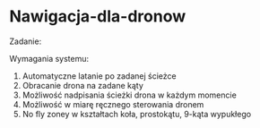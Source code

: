 # Nawigacja-dla-dronow


Zadanie: 

Wymagania systemu: 
1. Automatyczne latanie po zadanej ścieżce 
2. Obracanie drona na zadane kąty 
3. Możliwość nadpisania ścieżki drona w każdym momencie 
4. Możliwość w miarę ręcznego sterowania dronem 
5. No fly zoney w kształtach koła, prostokątu, 9-kąta wypukłego 
